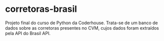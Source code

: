 # corretoras-brasil
Projeto final do curso de Python da Coderhouse. Trata-se de um banco de dados sobre as corretoras presentes no CVM, cujos dados foram extraídos pela API do Brasil API.
